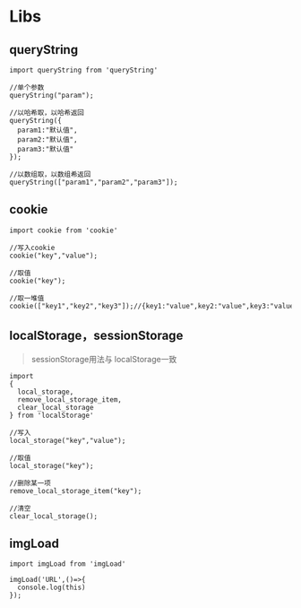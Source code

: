 # Libs

## queryString
```
import queryString from 'queryString'

//单个参数
queryString("param");

//以哈希取，以哈希返回
queryString({
  param1:"默认值",
  param2:"默认值",
  param3:"默认值"
});

//以数组取，以数组希返回
queryString(["param1","param2","param3"]);
```

## cookie
```
import cookie from 'cookie'

//写入cookie
cookie("key","value");

//取值
cookie("key");

//取一堆值
cookie(["key1","key2","key3"]);//{key1:"value",key2:"value",key3:"value"}
```

## localStorage，sessionStorage
> sessionStorage用法与 localStorage一致

```
import
{
  local_storage,
  remove_local_storage_item,
  clear_local_storage
} from 'localStorage'

//写入
local_storage("key","value");

//取值
local_storage("key");

//删除某一项
remove_local_storage_item("key");

//清空
clear_local_storage();
```

## imgLoad
```
import imgLoad from 'imgLoad'

imgLoad('URL',()=>{
  console.log(this)
});
```






